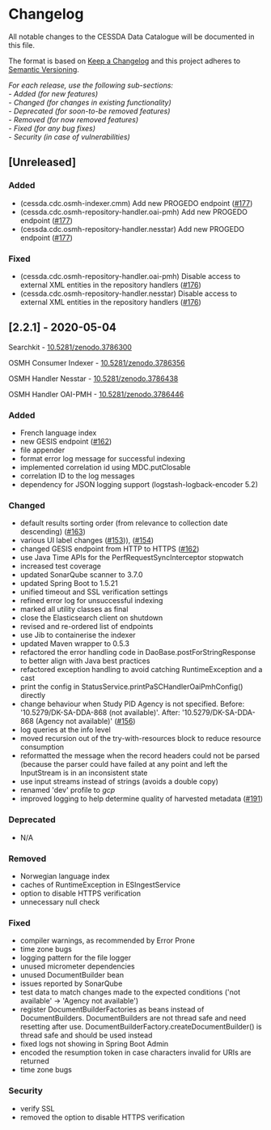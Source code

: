 # Changelog
All notable changes to the CESSDA Data Catalogue will be documented in this file.

The format is based on [Keep a Changelog](http://keepachangelog.com/en/1.0.0/)
and this project adheres to [Semantic Versioning](http://semver.org/spec/v2.0.0.html).

*For each release, use the following sub-sections:*  
*- Added (for new features)*  
*- Changed (for changes in existing functionality)*  
*- Deprecated (for soon-to-be removed features)*  
*- Removed (for now removed features)*  
*- Fixed (for any bug fixes)*  
*- Security (in case of vulnerabilities)*

## [Unreleased]

### Added
- (cessda.cdc.osmh-indexer.cmm) Add new PROGEDO endpoint ([#177](https://bitbucket.org/cessda/cessda.cdc.version2/issues/177))
- (cessda.cdc.osmh-repository-handler.oai-pmh) Add new PROGEDO endpoint ([#177](https://bitbucket.org/cessda/cessda.cdc.version2/issues/177))
- (cessda.cdc.osmh-repository-handler.nesstar) Add new PROGEDO endpoint ([#177](https://bitbucket.org/cessda/cessda.cdc.version2/issues/177))

### Fixed
- (cessda.cdc.osmh-repository-handler.oai-pmh) Disable access to external XML entities in the repository handlers ([#176](https://bitbucket.org/cessda/cessda.cdc.version2/issues/176))
- (cessda.cdc.osmh-repository-handler.nesstar) Disable access to external XML entities in the repository handlers ([#176](https://bitbucket.org/cessda/cessda.cdc.version2/issues/176))


## [2.2.1] - 2020-05-04    

Searchkit - [10.5281/zenodo.3786300](https://zenodo.org/record/3786300)

OSMH Consumer Indexer - [10.5281/zenodo.3786356](https://zenodo.org/record/3786356)

OSMH Handler Nesstar - [10.5281/zenodo.3786438](https://zenodo.org/record/3786438)

OSMH Handler OAI-PMH - [10.5281/zenodo.3786446](https://zenodo.org/record/3786446)


### Added
- French language index
- new GESIS endpoint ([#162](https://bitbucket.org/cessda/cessda.cdc.version2/issues/162))
- file appender
- format error log message for successful indexing
- implemented correlation id using MDC.putClosable
- correlation ID to the log messages
- dependency for JSON logging support (logstash-logback-encoder 5.2)

### Changed
- default results sorting order (from relevance to collection date descending) ([#163](https://bitbucket.org/cessda/cessda.cdc.version2/issues/163))
- various UI label changes ([#153](https://bitbucket.org/cessda/cessda.cdc.version2/issues/153))), ([#154](https://bitbucket.org/cessda/cessda.cdc.version2/issues/154))
- changed GESIS endpoint from HTTP to HTTPS ([#162](https://bitbucket.org/cessda/cessda.cdc.version2/issues/162))
- use Java Time APIs for the PerfRequestSyncInterceptor stopwatch
- increased test coverage
- updated SonarQube scanner to 3.7.0
- updated Spring Boot to 1.5.21
- unified timeout and SSL verification settings
- refined error log for unsuccessful indexing
- marked all utility classes as final
- close the Elasticsearch client on shutdown
- revised and re-ordered list of endpoints
- use Jib to containerise the indexer
- updated Maven wrapper to 0.5.3
- refactored the error handling code in DaoBase.postForStringResponse to better align with Java best practices
- refactored exception handling to avoid catching RuntimeException and a cast
- print the config in StatusService.printPaSCHandlerOaiPmhConfig() directly
- change behaviour when Study PID Agency is not specified. Before: '10.5279/DK-SA-DDA-868 (not available)'. After: '10.5279/DK-SA-DDA-868 (Agency not available)' ([#156](https://bitbucket.org/cessda/cessda.cdc.version2/issues/156))
- log queries at the info level
- moved recursion out of the try-with-resources block to reduce resource consumption
- reformatted the message when the record headers could not be parsed (because the parser could have failed at any point and left the InputStream is in an inconsistent state
- use input streams instead of strings (avoids a double copy)
- renamed 'dev' profile to *gcp*
- improved logging to help determine quality of harvested metadata ([#191](https://bitbucket.org/cessda/cessda.cdc.version2/issues/91))

### Deprecated
- N/A

### Removed
- Norwegian language index
- caches of RuntimeException in ESIngestService
- option to disable HTTPS verification
- unnecessary null check

### Fixed
- compiler warnings, as recommended by Error Prone
- time zone bugs
- logging pattern for the file logger
- unused micrometer dependencies
- unused DocumentBuilder bean
- issues reported by SonarQube
- test data to match changes made to the expected conditions ('not available' -> 'Agency not available')
- register DocumentBuilderFactories as beans instead of DocumentBuilders. DocumentBuilders are not thread safe and need resetting after use. DocumentBuilderFactory.createDocumentBuilder() is thread safe and should be used instead
- fixed logs not showing in Spring Boot Admin
- encoded the resumption token in case characters invalid for URIs are returned
- time zone bugs

### Security
- verify SSL
- removed the option to disable HTTPS verification
